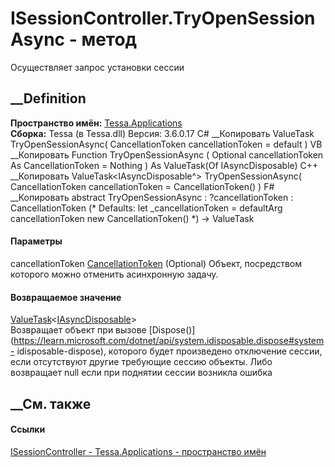 # ISessionController.TryOpenSessionAsync - метод
Осуществляет запрос установки сессии
## __Definition
 **Пространство имён:** [Tessa.Applications](N_Tessa_Applications.htm)  
 **Сборка:** Tessa (в Tessa.dll) Версия: 3.6.0.17
C# __Копировать
     ValueTask<IAsyncDisposable> TryOpenSessionAsync(
    	CancellationToken cancellationToken = default
    )
VB __Копировать
     Function TryOpenSessionAsync ( 
    	Optional cancellationToken As CancellationToken = Nothing
    ) As ValueTask(Of IAsyncDisposable)
C++ __Копировать
     ValueTask<IAsyncDisposable^> TryOpenSessionAsync(
    	CancellationToken cancellationToken = CancellationToken()
    )
F# __Копировать
     abstract TryOpenSessionAsync : 
            ?cancellationToken : CancellationToken 
    (* Defaults:
            let _cancellationToken = defaultArg cancellationToken new CancellationToken()
    *)
    -> ValueTask<IAsyncDisposable> 
#### Параметры
cancellationToken
[CancellationToken](https://learn.microsoft.com/dotnet/api/system.threading.cancellationtoken)
(Optional)
    Объект, посредством которого можно отменить асинхронную задачу.
#### Возвращаемое значение
[ValueTask](https://learn.microsoft.com/dotnet/api/system.threading.tasks.valuetask-1)<[IAsyncDisposable](https://learn.microsoft.com/dotnet/api/system.iasyncdisposable)>  
Возвращает объект при вызове
[Dispose()](https://learn.microsoft.com/dotnet/api/system.idisposable.dispose#system-
idisposable-dispose), которого будет произведено отключение сессии, если
отсутствуют другие требующие сессию объекты. Либо возвращает null если при
поднятии сессии возникла ошибка
## __См. также
#### Ссылки
[ISessionController - ](T_Tessa_Applications_ISessionController.htm)
[Tessa.Applications - пространство имён](N_Tessa_Applications.htm)
